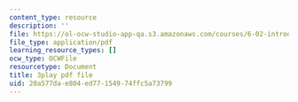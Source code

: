 ```yaml
---
content_type: resource
description: ''
file: https://ol-ocw-studio-app-qa.s3.amazonaws.com/courses/6-02-introduction-to-eecs-ii-digital-communication-systems-fall-2012/20a577dae804ed77154974ffc5a73799_ytGmd25_10k.pdf
file_type: application/pdf
learning_resource_types: []
ocw_type: OCWFile
resourcetype: Document
title: 3play pdf file
uid: 20a577da-e804-ed77-1549-74ffc5a73799
---
```

